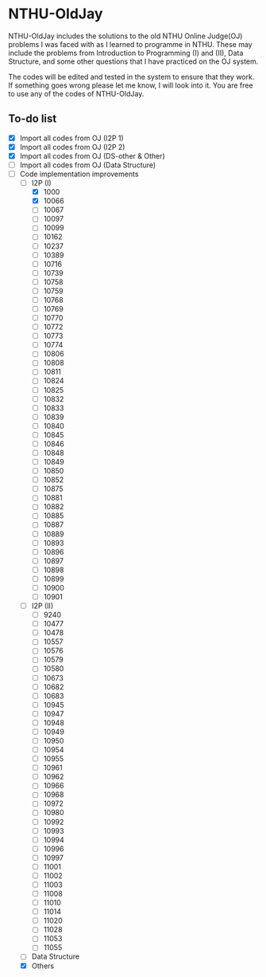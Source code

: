 # NTHU-OldJay

NTHU-OldJay includes the solutions to the old NTHU Online Judge(OJ) problems I was faced with as I learned to programme in NTHU. These may include the problems from Introduction to Programming (I) and (II), Data Structure, and some other questions that I have practiced on the OJ system.

The codes will be edited and tested in the system to ensure that they work. If something goes wrong please let me know, I will look into it. You are free to use any of the codes of NTHU-OldJay.

## To-do list

- [x] Import all codes from OJ (I2P 1)
- [x] Import all codes from OJ (I2P 2)
- [x] Import all codes from OJ (DS-other & Other)
- [ ] Import all codes from OJ (Data Structure)
- [ ] Code implementation improvements
  - [ ] I2P (I)
    - [x] 1000
    - [x] 10066
    - [ ] 10067
    - [ ] 10097
    - [ ] 10099
    - [ ] 10162
    - [ ] 10237
    - [ ] 10389
    - [ ] 10716
    - [ ] 10739
    - [ ] 10758
    - [ ] 10759
    - [ ] 10768
    - [ ] 10769
    - [ ] 10770
    - [ ] 10772
    - [ ] 10773
    - [ ] 10774
    - [ ] 10806
    - [ ] 10808
    - [ ] 10811
    - [ ] 10824
    - [ ] 10825
    - [ ] 10832
    - [ ] 10833
    - [ ] 10839
    - [ ] 10840
    - [ ] 10845
    - [ ] 10846
    - [ ] 10848
    - [ ] 10849
    - [ ] 10850
    - [ ] 10852
    - [ ] 10875
    - [ ] 10881
    - [ ] 10882
    - [ ] 10885
    - [ ] 10887
    - [ ] 10889
    - [ ] 10893
    - [ ] 10896
    - [ ] 10897
    - [ ] 10898
    - [ ] 10899
    - [ ] 10900
    - [ ] 10901
  - [ ] I2P (II)
    - [ ] 9240
    - [ ] 10477
    - [ ] 10478
    - [ ] 10557
    - [ ] 10576
    - [ ] 10579
    - [ ] 10580
    - [ ] 10673
    - [ ] 10682
    - [ ] 10683
    - [ ] 10945
    - [ ] 10947
    - [ ] 10948
    - [ ] 10949
    - [ ] 10950
    - [ ] 10954
    - [ ] 10955
    - [ ] 10961
    - [ ] 10962
    - [ ] 10966
    - [ ] 10968
    - [ ] 10972
    - [ ] 10980
    - [ ] 10992
    - [ ] 10993
    - [ ] 10994
    - [ ] 10996
    - [ ] 10997
    - [ ] 11001
    - [ ] 11002
    - [ ] 11003
    - [ ] 11008
    - [ ] 11010
    - [ ] 11014
    - [ ] 11020
    - [ ] 11028
    - [ ] 11053
    - [ ] 11055
  - [ ] Data Structure
  - [x] Others
